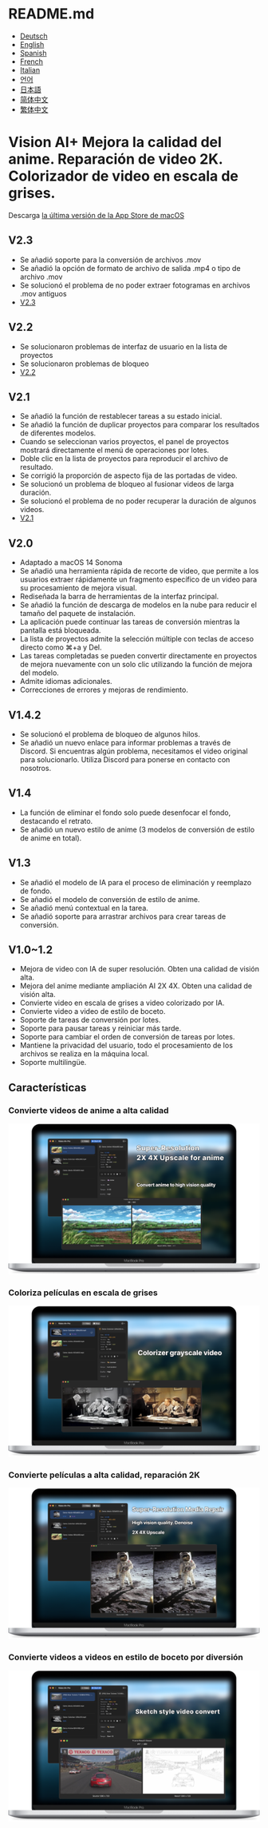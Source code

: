 # README.md
- [Deutsch](README.de.md)
- [English](README.md)
- [Spanish](README.es.md)
- [French](README.fr.md)
- [Italian](README.it.md)
- [언어](README.ko.md)
- [日本語](README.ja.md)
- [简体中文](README.zh_cn.md)
- [繁体中文](README.zh_tw.md)

# Vision AI+ Mejora la calidad del anime. Reparación de video 2K. Colorizador de video en escala de grises.

Descarga [la última versión de la App Store de macOS](https://apps.apple.com/us/app/id6445976076)

V2.3
---
- Se añadió soporte para la conversión de archivos .mov
- Se añadió la opción de formato de archivo de salida .mp4 o tipo de archivo .mov
- Se solucionó el problema de no poder extraer fotogramas en archivos .mov antiguos
- [V2.3](https://download.marksdo.com/apps/VisionAI/V2.3/VisionAI.dmg)

V2.2
---
- Se solucionaron problemas de interfaz de usuario en la lista de proyectos
- Se solucionaron problemas de bloqueo
- [V2.2](https://download.marksdo.com/apps/VisionAI/V2.2/VisionAI.dmg)

V2.1
---
- Se añadió la función de restablecer tareas a su estado inicial.
- Se añadió la función de duplicar proyectos para comparar los resultados de diferentes modelos.
- Cuando se seleccionan varios proyectos, el panel de proyectos mostrará directamente el menú de operaciones por lotes.
- Doble clic en la lista de proyectos para reproducir el archivo de resultado.
- Se corrigió la proporción de aspecto fija de las portadas de video.
- Se solucionó un problema de bloqueo al fusionar videos de larga duración.
- Se solucionó el problema de no poder recuperar la duración de algunos videos.
- [V2.1](https://download.marksdo.com/apps/VisionAI/V2.1/VisionAI.zip)

V2.0
---
- Adaptado a macOS 14 Sonoma
- Se añadió una herramienta rápida de recorte de video, que permite a los usuarios extraer rápidamente un fragmento específico de un video para su procesamiento de mejora visual.
- Rediseñada la barra de herramientas de la interfaz principal.
- Se añadió la función de descarga de modelos en la nube para reducir el tamaño del paquete de instalación.
- La aplicación puede continuar las tareas de conversión mientras la pantalla está bloqueada.
- La lista de proyectos admite la selección múltiple con teclas de acceso directo como ⌘+a y Del.
- Las tareas completadas se pueden convertir directamente en proyectos de mejora nuevamente con un solo clic utilizando la función de mejora del modelo.
- Admite idiomas adicionales.
- Correcciones de errores y mejoras de rendimiento.

V1.4.2
---
- Se solucionó el problema de bloqueo de algunos hilos.
- Se añadió un nuevo enlace para informar problemas a través de Discord. Si encuentras algún problema, necesitamos el video original para solucionarlo. Utiliza Discord para ponerse en contacto con nosotros.

V1.4
---
- La función de eliminar el fondo solo puede desenfocar el fondo, destacando el retrato.
- Se añadió un nuevo estilo de anime (3 modelos de conversión de estilo de anime en total).

V1.3
---
- Se añadió el modelo de IA para el proceso de eliminación y reemplazo de fondo.
- Se añadió el modelo de conversión de estilo de anime.
- Se añadió menú contextual en la tarea.
- Se añadió soporte para arrastrar archivos para crear tareas de conversión.

V1.0~1.2
---
- Mejora de video con IA de super resolución. Obten una calidad de visión alta.
- Mejora del anime mediante ampliación AI 2X 4X. Obten una calidad de visión alta.
- Convierte video en escala de grises a video colorizado por IA.
- Convierte video a video de estilo de boceto.
- Soporte de tareas de conversión por lotes.
- Soporte para pausar tareas y reiniciar más tarde.
- Soporte para cambiar el orden de conversión de tareas por lotes.
- Mantiene la privacidad del usuario, todo el procesamiento de los archivos se realiza en la máquina local.
- Soporte multilingüe.

## Características

### Convierte videos de anime a alta calidad
![convert-anime-high-quality](imgs/Web-Preview-1.png)

### Coloriza películas en escala de grises
![colorizer-grayscale-movie](imgs/Web-Preview-2.png)

### Convierte películas a alta calidad, reparación 2K
![convert-movie-to-high-quality](imgs/Web-Preview-3.png)

### Convierte videos a videos en estilo de boceto por diversión
![Convert-video-to-sketch-style-video-for-fun](imgs/Web-Preview-4.png)